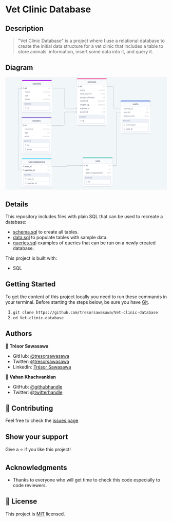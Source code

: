 # Vet Clinic Database
## Description

> "Vet Clinic Database" is a project where I use a relational database to create the initial data structure for a vet clinic that includes a table to store animals' information, insert some data into it, and query it.

## Diagram

![vet_clinic_screenshot](./vet_clinic_Diagram.png)
## Details

This repository includes files with plain SQL that can be used to recreate a database:

- [schema.sql](https://github.com/tresorsawasawa/Vet-clinic-database/blob/feature/create-animals-table/schema.sql) to create all tables.
- [data.sql](https://github.com/tresorsawasawa/Vet-clinic-database/blob/feature/create-animals-table/data.sql) to populate tables with sample data.
- [queries.sql](https://github.com/tresorsawasawa/Vet-clinic-database/blob/feature/create-animals-table/queries.sql) examples of queries that can be run on a newly created database. 

This project is built with:

- SQL
## Getting Started

To get the content of this project locally you need to run these commands in your terminal.
Before starting the steps below, be sure you have [Git](https://www.linode.com/docs/guides/how-to-install-git-on-linux-mac-and-windows/).
1. `git clone https://github.com/tresorsawasawa/Vet-clinic-database`
2. `cd Vet-clinic-database`

## Authors

👤 **Trésor Sawasawa**

- GitHub: [@tresorsawasawa](https://github.com/tresorsawasawa)
- Twitter: [@tresorsawasawa](https://twitter.com/TresorSawasawa)
- LinkedIn: [Trésor Sawasawa](https://www.linkedin.com/in/tresor-sawasawa/)

👤 **Vahan Khachvankian**

- GitHub: [@githubhandle](https://github.com/Gegardus)
- Twitter: [@twitterhandle](https://twitter.com/Gegardus)

## :handshake: Contributing

Feel free to check the [issues page](https://github.com/tresorsawasawa/Vet-clinic-database/issues)

## Show your support

Give a :star: if you like this project!

## Acknowledgments

- Thanks to everyone who will get time to check this code especially to code reviewers.

## 📝 License

This project is [MIT](./MIT.md) licensed.
